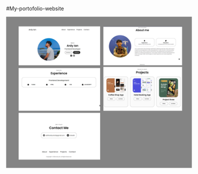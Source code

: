 #My-portofolio-website

![image alt](https://github.com/ArdyIan/ardyIan_Portfolio/blob/9f74c966d9cf745e607684eb3a6e60bfcf827732/assets/Group%201%20(1).png)
